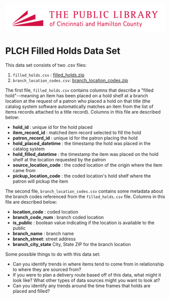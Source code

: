 ﻿![The Public Library of Cincinnati and Hamilton County](https://raw.githubusercontent.com/plch/brand-and-logos/master/PLCH_Logo_Horizontal_Red.png)
# PLCH Filled Holds Data Set
This data set consists of two .csv files:
1. `filled_holds.csv` : [filled_holds.zip](./filled_holds.zip)
2. `branch_location_codes.csv`: [branch_location_codes.zip](./branch_location_codes.zip)

The first file, `filled_holds.csv` contains columns that describe a "filled hold"--meaning an item has been placed on a hold shelf at a branch location at the request of a patron who placed a hold on that title (the catalog system software automatically matches an item from the list of items records attached to a title record). Columns in this file are described below:
* **hold_id** : unique id for the hold placed
* **item_record_id** : matched item record selected to fill the hold
* **patron_record_id** : unique id for the patron placing the hold
* **hold_placed_datetime** : the timestamp the hold was placed in the catalog system
* **hold_filled_datetime** : the timestamp the item was placed on the hold shelf at the location requested by the patron
* **source_location_code** : the coded location of the origin where the item came from
* **pickup_location_code** : the coded location's hold shelf where the patron will pickup the item

The second file, `branch_location_codes.csv` contains some metadata about the branch codes referenced from the `filled_holds.csv` file.  Columns in this file are described below:
* **location_code** : coded location
* **branch_code_num** : branch coded location
* **is_public** : boolean value indicating if the location is available to the public
* **branch_name** : branch name
* **branch_street**: street address
* **branch_city_state** City, State ZIP for the branch location

Some possible things to do with this data set:
* Can you identify trends in where items tend to come from in relationship to where they are sourced from?
* If you were to plan a delivery route based off of this data, what might it look like? What other types of data sources might you want to look at?
* Can you identify any trends around the time frames that holds are placed and filled?
